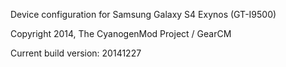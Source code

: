Device configuration for Samsung Galaxy S4 Exynos (GT-I9500)

Copyright 2014, The CyanogenMod Project / GearCM

Current build version: 20141227
